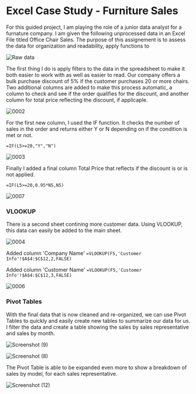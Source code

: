 # Excel Case Study - Furniture Sales

For this guided project, I am playing the role of a junior data analyst for a furnature company. I am given the following unprocessed data in an Excel File titled Office Chair Sales. The purpose of this assignement is to assess the data for organization and readability, apply functions to  

![Raw data](https://user-images.githubusercontent.com/106198562/212725457-a7f73b97-862a-422b-bd37-a5d1fc6be6af.jpg)

The first thing I do is apply filters to the data in the spreadsheet to make it both easier to work with as well as easier to read. Our company offers a bulk purchase discount of 5% if the customer purchases 20 or more chairs. Two additional columns are added to make this process automatic, a column to check and see if the order qualifies for the discount, and another column for total price reflecting the discount, if applicaple.

![0002](https://user-images.githubusercontent.com/106198562/212727731-17fddf0d-5a7a-4c2b-a4ee-b9446eed8f51.jpg)

For the first new column, I used the IF function.  It checks the number of sales in the order and returns either Y or N depending on if the condition is met or not. 

`=IF(L5>=20,"Y","N")`

![0003](https://user-images.githubusercontent.com/106198562/212728877-46302f10-32b0-45c1-a060-0a0313fe9692.jpg)

Finally I added a final column Total Price that reflects if the discount is or is not applied. 

`=IF(L5>=20,0.95*N5,N5)`

![0007](https://user-images.githubusercontent.com/106198562/212730604-3f206f67-c591-43e4-8917-81e9d4529540.jpg)

### VLOOKUP

There is a second sheet contining more customer data.  Using VLOOKUP, this data can easily be added to the main sheet.


![0004](https://user-images.githubusercontent.com/106198562/212730851-d73d0260-f134-4d0a-ad9b-eef056e6bc1a.jpg)

Added column 'Company Name'
`=VLOOKUP(F5,'Customer Info'!$A$4:$C$12,2,FALSE)`

Added column 'Customer Name'
`=VLOOKUP(F5,'Customer Info'!$A$4:$C$12,3,FALSE)`


![0006](https://user-images.githubusercontent.com/106198562/212731777-041c6b8c-ea53-4c08-b677-cb09ebe2c756.jpg)

### Pivot Tables

With the final data that is now cleaned and re-organized, we can use Pivot Tables to quickly and easily create new tables to summarize our data for us.  I filter the data and create a table showing the sales by sales representative and sales by month.

![Screenshot (9)](https://user-images.githubusercontent.com/106198562/212741010-5a76ca0d-e9ee-4d78-8ddf-1c5b8920f1b3.png)

![Screenshot (8)](https://user-images.githubusercontent.com/106198562/212740662-cc69ab7a-15b5-4ceb-8174-10f59789b3e2.png)

The Pivot Table is able to be expanded even more to show a breakdown of sales by model, for each sales representative.

![Screenshot (12)](https://user-images.githubusercontent.com/106198562/212741647-2cf48f82-626d-4865-9d21-5341cbe86c39.png)



